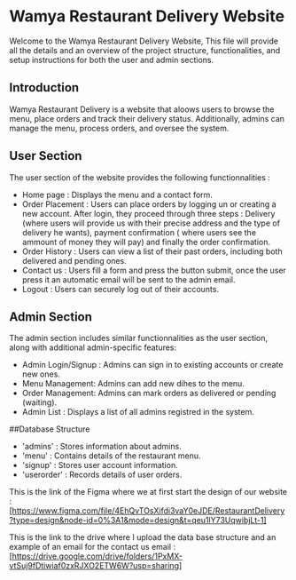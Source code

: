 
# Wamya Restaurant Delivery Website 

Welcome to the Wamya Restaurant Delivery Website, This file will provide all the details and an overview of the project structure, functionalities, and setup instructions for both the user and admin sections.

## Introduction 
Wamya Restaurant Delivery is a website that aloows users to browse the menu, place orders and track their delivery status. Additionally, admins can manage the menu, process orders, and oversee the system.

## User Section 
The user section of the website provides the following functionnalities : 
- Home page : Displays the menu and a contact form.
- Order Placement : Users can place orders by logging un or creating a new account. After login, they proceed through three steps : Delivery (where users will provide us with their precise address and the type of delivery he wants), payment confirmation ( where users see the ammount of money they will pay) and finally the order confirmation.
- Order History : Users can view a list of their past orders, including both delivered and pending ones.
- Contact us : Users fill a form and press the button submit, once the user press it an automatic email will be sent to the admin email.
- Logout : Users can securely log out of their accounts.

## Admin Section 
The admin section includes similar functionnalities as the user section, along with additional admin-specific features: 
- Admin Login/Signup : Admins can sign in to existing accounts or create new ones.
- Menu Management: Admins can add new dihes to the menu.
- Order Management: Admins can mark orders as delivered or pending (waiting).
- Admin List : Displays a list of all admins registred in the system.

##Database Structure 
- 'admins' : Stores information about admins.
- 'menu' : Contains details of the restaurant menu.
- 'signup' : Stores user account information.
- 'userorder' : Records details of user orders.

This is the link of the Figma where we at first start the design of our website : [https://www.figma.com/file/4EhQvTOsXifdi3vaY0eJDE/RestaurantDelivery?type=design&node-id=0%3A1&mode=design&t=qeu1lY73UqwibjLt-1]

This is the link to the drive where I upload the data base structure and an example of an email for the contact us email : [https://drive.google.com/drive/folders/1PxMX-vtSuj9fDtiwiaf0zxRJXO2ETW6W?usp=sharing]
